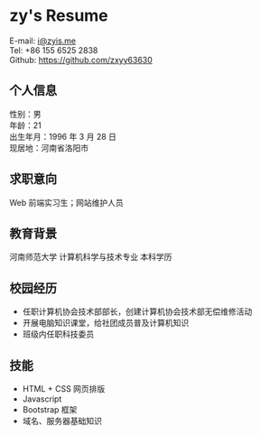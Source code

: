 # zy's Resume

E-mail: i@zyis.me  
Tel: +86 155 6525 2838  
Github: https://github.com/zxyy63630  

## 个人信息

性别：男  
年龄：21  
出生年月：1996 年 3 月 28 日  
现居地：河南省洛阳市  

## 求职意向

Web 前端实习生；网站维护人员  

## 教育背景

河南师范大学  计算机科学与技术专业  本科学历  

## 校园经历

- 任职计算机协会技术部部长，创建计算机协会技术部无偿维修活动  
- 开展电脑知识课堂，给社团成员普及计算机知识  
- 班级内任职科技委员  

## 技能

- HTML + CSS 网页排版  
- Javascript  
- Bootstrap 框架  
- 域名、服务器基础知识  

